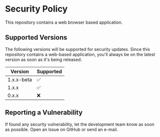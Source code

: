 # Security Policy

This repository contains a web browser based application.

## Supported Versions

The following versions will be supported for security updates. Since this repository contains a web-based application, you'll always be on the latest version as soon as it's being released.

| Version    | Supported          |
| ---------- | ------------------ |
| 1.x.x-beta | :white_check_mark: |
| 1.x.x      | :white_check_mark: |
| 0.x.x      | :x:                |

## Reporting a Vulnerability

If found any security vulnerability, let the development team know as soon as possible. Open an Issue on GitHub or send an e-mail.
